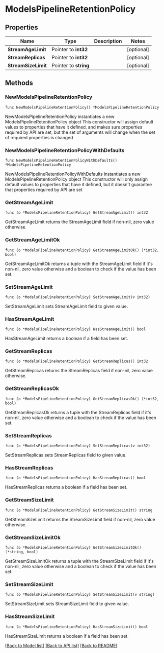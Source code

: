 # ModelsPipelineRetentionPolicy

## Properties

Name | Type | Description | Notes
------------ | ------------- | ------------- | -------------
**StreamAgeLimit** | Pointer to **int32** |  | [optional] 
**StreamReplicas** | Pointer to **int32** |  | [optional] 
**StreamSizeLimit** | Pointer to **string** |  | [optional] 

## Methods

### NewModelsPipelineRetentionPolicy

`func NewModelsPipelineRetentionPolicy() *ModelsPipelineRetentionPolicy`

NewModelsPipelineRetentionPolicy instantiates a new ModelsPipelineRetentionPolicy object
This constructor will assign default values to properties that have it defined,
and makes sure properties required by API are set, but the set of arguments
will change when the set of required properties is changed

### NewModelsPipelineRetentionPolicyWithDefaults

`func NewModelsPipelineRetentionPolicyWithDefaults() *ModelsPipelineRetentionPolicy`

NewModelsPipelineRetentionPolicyWithDefaults instantiates a new ModelsPipelineRetentionPolicy object
This constructor will only assign default values to properties that have it defined,
but it doesn't guarantee that properties required by API are set

### GetStreamAgeLimit

`func (o *ModelsPipelineRetentionPolicy) GetStreamAgeLimit() int32`

GetStreamAgeLimit returns the StreamAgeLimit field if non-nil, zero value otherwise.

### GetStreamAgeLimitOk

`func (o *ModelsPipelineRetentionPolicy) GetStreamAgeLimitOk() (*int32, bool)`

GetStreamAgeLimitOk returns a tuple with the StreamAgeLimit field if it's non-nil, zero value otherwise
and a boolean to check if the value has been set.

### SetStreamAgeLimit

`func (o *ModelsPipelineRetentionPolicy) SetStreamAgeLimit(v int32)`

SetStreamAgeLimit sets StreamAgeLimit field to given value.

### HasStreamAgeLimit

`func (o *ModelsPipelineRetentionPolicy) HasStreamAgeLimit() bool`

HasStreamAgeLimit returns a boolean if a field has been set.

### GetStreamReplicas

`func (o *ModelsPipelineRetentionPolicy) GetStreamReplicas() int32`

GetStreamReplicas returns the StreamReplicas field if non-nil, zero value otherwise.

### GetStreamReplicasOk

`func (o *ModelsPipelineRetentionPolicy) GetStreamReplicasOk() (*int32, bool)`

GetStreamReplicasOk returns a tuple with the StreamReplicas field if it's non-nil, zero value otherwise
and a boolean to check if the value has been set.

### SetStreamReplicas

`func (o *ModelsPipelineRetentionPolicy) SetStreamReplicas(v int32)`

SetStreamReplicas sets StreamReplicas field to given value.

### HasStreamReplicas

`func (o *ModelsPipelineRetentionPolicy) HasStreamReplicas() bool`

HasStreamReplicas returns a boolean if a field has been set.

### GetStreamSizeLimit

`func (o *ModelsPipelineRetentionPolicy) GetStreamSizeLimit() string`

GetStreamSizeLimit returns the StreamSizeLimit field if non-nil, zero value otherwise.

### GetStreamSizeLimitOk

`func (o *ModelsPipelineRetentionPolicy) GetStreamSizeLimitOk() (*string, bool)`

GetStreamSizeLimitOk returns a tuple with the StreamSizeLimit field if it's non-nil, zero value otherwise
and a boolean to check if the value has been set.

### SetStreamSizeLimit

`func (o *ModelsPipelineRetentionPolicy) SetStreamSizeLimit(v string)`

SetStreamSizeLimit sets StreamSizeLimit field to given value.

### HasStreamSizeLimit

`func (o *ModelsPipelineRetentionPolicy) HasStreamSizeLimit() bool`

HasStreamSizeLimit returns a boolean if a field has been set.


[[Back to Model list]](../README.md#documentation-for-models) [[Back to API list]](../README.md#documentation-for-api-endpoints) [[Back to README]](../README.md)


